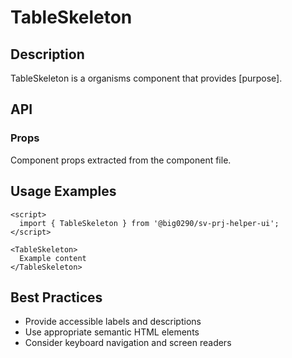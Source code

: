 # TableSkeleton

## Description

TableSkeleton is a organisms component that provides [purpose].

## API

### Props

Component props extracted from the component file.

## Usage Examples

```svelte
<script>
  import { TableSkeleton } from '@big0290/sv-prj-helper-ui';
</script>

<TableSkeleton>
  Example content
</TableSkeleton>
```

## Best Practices

- Provide accessible labels and descriptions
- Use appropriate semantic HTML elements
- Consider keyboard navigation and screen readers
